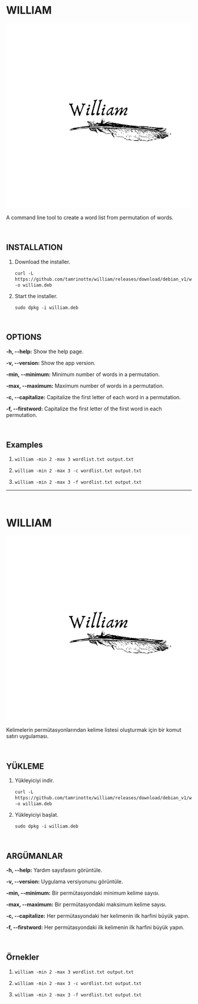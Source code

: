 # WILLIAM
![WilliamLogo](https://raw.githubusercontent.com/tamrinotte/william/main/app_images/William%20Logo.png)

A command line tool to create a word list from permutation of words.

<br>

## INSTALLATION

1) Download the installer.

       curl -L https://github.com/tamrinotte/william/releases/download/debian_v1/william.deb -o william.deb

2) Start the installer.

       sudo dpkg -i william.deb

<br>

## OPTIONS

__-h, --help:__ Show the help page.

__-v, --version:__ Show the app version.

__-min, --minimum:__ Minimum number of words in a permutation.

__-max, --maximum:__  Maximum number of words in a permutation.

__-c, --capitalize:__ Capitalize the first letter of each word in a permutation.
		
__-f, --firstword:__ Capitalize the first letter of the first word in each permutation.

<br>

## Examples

1)
       william -min 2 -max 3 wordlist.txt output.txt

2)
       william -min 2 -max 3 -c wordlist.txt output.txt

3)
       william -min 2 -max 3 -f wordlist.txt output.txt

---

<br>

# WILLIAM
![WilliamLogo](https://raw.githubusercontent.com/tamrinotte/william/main/app_images/William%20Logo.png)

Kelimelerin permütasyonlarından kelime listesi oluşturmak için bir komut satırı uygulaması.

<br>

## YÜKLEME

1) Yükleyiciyi indir.

       curl -L https://github.com/tamrinotte/william/releases/download/debian_v1/william.deb -o william.deb

2) Yükleyiciyi başlat.

       sudo dpkg -i william.deb

<br>

## ARGÜMANLAR

__-h, --help:__ Yardım saysfasını görüntüle.

__-v, --version:__ Uygulama versiyonunu görüntüle.

__-min, --minimum:__ Bir permütasyondaki minimum kelime sayısı.

__-max, --maximum:__  Bir permütasyondaki maksimum kelime sayısı.

__-c, --capitalize:__ Her permütasyondaki her kelimenin ilk harfini büyük yapın.
		
__-f, --firstword:__ Her permütasyondaki ilk kelimenin ilk harfini büyük yapın.

<br>

## Örnekler

1)
       william -min 2 -max 3 wordlist.txt output.txt

2)
       william -min 2 -max 3 -c wordlist.txt output.txt

3)
       william -min 2 -max 3 -f wordlist.txt output.txt
